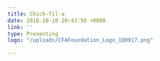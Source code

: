```yaml
---
title: Chick-fil-a
date: 2018-10-10 20:43:50 +0000
link: ''
type: Presenting
logo: "/uploads/CFAFoundation_Logo_100917.png"

---
```

